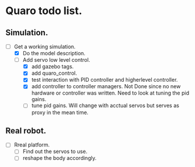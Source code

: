 # Quaro todo list.

## Simulation.

  - [ ] Get a working simulation.
    - [X] Do the model description.
    - [ ] Add servo low level control.
      - [X] add gazebo tags.
      - [X] add quaro_control.
      - [X] test interaction with PID controller and higherlevel controller.
      - [X] add controller to controller managers. Not Done since no new hardware or controller was written. Need to look at tuning the pid gains.
      - [ ] tune pid gains. Will change with acctual servos but serves as proxy in the mean time.

## Real robot.

  - [ ] Rreal platform.
    - [ ] Find out the servos to use.
    - [ ] reshape the body accordingly.
